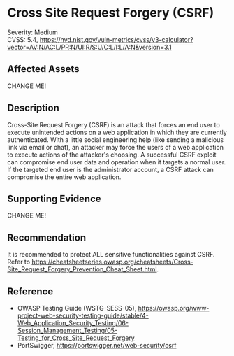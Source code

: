 # Cross Site Request Forgery (CSRF)

Severity: Medium  
CVSS: 5.4, https://nvd.nist.gov/vuln-metrics/cvss/v3-calculator?vector=AV:N/AC:L/PR:N/UI:R/S:U/C:L/I:L/A:N&version=3.1

## Affected Assets

CHANGE ME!

## Description

Cross-Site Request Forgery (CSRF) is an attack that forces an end user to execute unintended actions on a web application in which they are currently authenticated. With a little social engineering help (like sending a malicious link via email or chat), an attacker may force the users of a web application to execute actions of the attacker's choosing. A successful CSRF exploit can compromise end user data and operation when it targets a normal user. If the targeted end user is the administrator account, a CSRF attack can compromise the entire web application.

## Supporting Evidence

CHANGE ME!

## Recommendation

It is recommended to protect ALL sensitive functionalities against CSRF. Refer to https://cheatsheetseries.owasp.org/cheatsheets/Cross-Site_Request_Forgery_Prevention_Cheat_Sheet.html.

## Reference

* OWASP Testing Guide (WSTG-SESS-05), https://owasp.org/www-project-web-security-testing-guide/stable/4-Web_Application_Security_Testing/06-Session_Management_Testing/05-Testing_for_Cross_Site_Request_Forgery
* PortSwigger, https://portswigger.net/web-security/csrf
